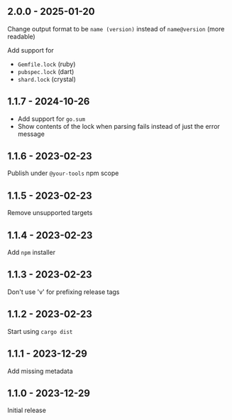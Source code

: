 ## 2.0.0 - 2025-01-20

Change output format to be `name (version)` instead of `name@version` (more readable)

Add support for

- `Gemfile.lock` (ruby)
- `pubspec.lock` (dart)
- `shard.lock` (crystal)

## 1.1.7 - 2024-10-26

* Add support for `go.sum`
* Show contents of the lock when parsing fails instead of just the error message

## 1.1.6 - 2023-02-23

Publish under `@your-tools` npm scope

## 1.1.5 - 2023-02-23

Remove unsupported targets

## 1.1.4 - 2023-02-23

Add `npm` installer

## 1.1.3 - 2023-02-23

Don't use 'v' for prefixing release tags

## 1.1.2 - 2023-02-23

Start using `cargo dist`

## 1.1.1 - 2023-12-29

Add missing metadata

## 1.1.0 - 2023-12-29

Initial release
